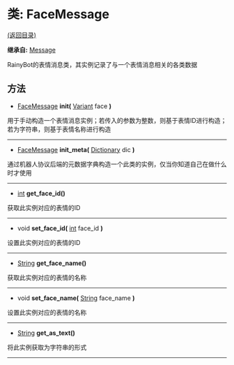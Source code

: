 # 类: FaceMessage  
[(返回目录)](README.md)  
  
**继承自:** [Message](Message.md)  
  
RainyBot的表情消息类，其实例记录了与一个表情消息相关的各类数据  
  
## 方法 
  
- [FaceMessage](FaceMessage.md) **init(** [Variant](https://docs.godotengine.org/en/latest/classes/class_variant.html) face **)**  
  
用于手动构造一个表情消息实例；若传入的参数为整数，则基于表情ID进行构造；若为字符串，则基于表情名称进行构造  
  
---  
  
- [FaceMessage](FaceMessage.md) **init_meta(** [Dictionary](https://docs.godotengine.org/en/latest/classes/class_dictionary.html) dic **)**  
  
通过机器人协议后端的元数据字典构造一个此类的实例，仅当你知道自己在做什么时才使用  
  
---  
  
- [int](https://docs.godotengine.org/en/latest/classes/class_int.html) **get_face_id()**  
  
获取此实例对应的表情的ID  
  
---  
  
- void **set_face_id(** [int](https://docs.godotengine.org/en/latest/classes/class_int.html) face_id **)**  
  
设置此实例对应的表情的ID  
  
---  
  
- [String](https://docs.godotengine.org/en/latest/classes/class_string.html) **get_face_name()**  
  
获取此实例对应的表情的名称  
  
---  
  
- void **set_face_name(** [String](https://docs.godotengine.org/en/latest/classes/class_string.html) face_name **)**  
  
设置此实例对应的表情的名称  
  
---  
  
- [String](https://docs.godotengine.org/en/latest/classes/class_string.html) **get_as_text()**  
  
将此实例获取为字符串的形式  
  
---  
  

